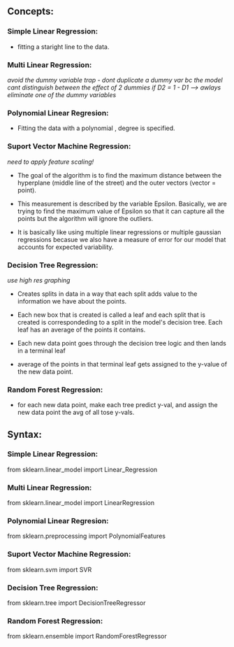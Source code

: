 ## Concepts:

### Simple Linear Regression:

  - fitting a staright line to the data.
  
### Multi Linear Regression:

*avoid the dummy variable trap - dont duplicate a dummy var bc the model cant distinguish between the effect of 2 dummies if D2 = 1 - D1 --> awlays eliminate one of the dummy variables*

### Polynomial Linear Regresion:

  - Fitting the data with a polynomial , degree is specified.
  
### Suport Vector Machine Regression:

  *need to apply feature scaling!*
  
 - The goal of the algorithm is to find the maximum distance between the hyperplane (middle line of the street) and the outer vectors (vector = point). 
 
 - This measurement is described by the variable Epsilon. Basically, we are trying to find the maximum value of Epsilon so that it can capture all the points but the algorithm will ignore the outliers. 
 
 - It is basically like using multiple linear regressions or multiple gaussian regressions becasue we also have a measure of error for our model that accounts for expected variability.

### Decision Tree Regression:

  *use high res graphing*

  - Creates splits in data in a way that each split adds value to the information we have about the points. 
  
  - Each new box that is created is called a leaf and each split that is created is correspondeding to a split in the model's decision tree. Each leaf has an average of the points it contains. 
  
  - Each new data point goes through the decision tree logic and then lands in a terminal leaf
  
  - average of the points in that terminal leaf gets assigned to the y-value of the new data point.

### Random Forest Regression:
  
  - for each new data point, make each tree predict y-val, and assign the new data point the avg of all tose y-vals.

## Syntax:

### Simple Linear Regression:

  from sklearn.linear_model import Linear_Regression

### Multi Linear Regression:

  from sklearn.linear_model import LinearRegression  

### Polynomial Linear Regresion:

  from sklearn.preprocessing import PolynomialFeatures

### Suport Vector Machine Regression:

  from sklearn.svm import SVR

### Decision Tree Regression:

  from sklearn.tree import DecisionTreeRegressor

### Random Forest Regression:

  from sklearn.ensemble import RandomForestRegressor  
